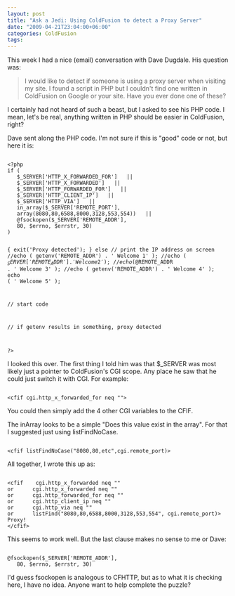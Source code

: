 ```yaml
---
layout: post
title: "Ask a Jedi: Using ColdFusion to detect a Proxy Server"
date: "2009-04-21T23:04:00+06:00"
categories: ColdFusion 
tags: 
---
```


This week I had a nice (email) conversation with Dave Dugdale. His question was:

<blockquote>
<p>
I would like to detect if someone is using a proxy server when visiting my site. I found a script in PHP but I couldn't find one written in ColdFusion on Google or your site. Have you ever
done one of these?
</p>
</blockquote>

I certainly had not heard of such a beast, but I asked to see his PHP code. I mean, let's be real, anything written in PHP should be easier in ColdFusion, right?
<!--more-->
Dave sent along the PHP code. I'm not sure if this is "good" code or not, but here it is:

<code>
&lt;?php
if (
   $_SERVER['HTTP_X_FORWARDED_FOR']   ||
   $_SERVER['HTTP_X_FORWARDED']   ||
   $_SERVER['HTTP_FORWARDED_FOR']   ||
   $_SERVER['HTTP_CLIENT_IP']   ||
   $_SERVER['HTTP_VIA']   ||
   in_array($_SERVER['REMOTE_PORT'],
   array(8080,80,6588,8000,3128,553,554))   ||
   @fsockopen($_SERVER['REMOTE_ADDR'],
   80, $errno, $errstr, 30)
)

{
exit('Proxy detected');
}
else
// print the IP address on screen
//echo ( getenv('REMOTE_ADDR') .  ' Welcome 1' );
//echo ( $_SERVER['REMOTE_ADDR'] .  ' Welcome 2' );
//echo ( @$REMOTE_ADDR .  ' Welcome 3' );
//echo ( getenv('REMOTE_ADDR') .  ' Welcome 4' );
echo (  ' Welcome 5' );


// start code

// if getenv results in something, proxy detected

?&gt;
</code>

I looked this over. The first thing I told him was that $_SERVER was most likely just a pointer to ColdFusion's CGI scope. Any place he saw that he could just switch it with CGI. For example:

<code>
&lt;cfif cgi.http_x_forwarded_for neq ""&gt;
</code>

You could then simply add the 4 other CGI variables to the CFIF. 

The inArray looks to be a simple "Does this value exist in the array". For that I suggested just using listFindNoCase.

<code>
&lt;cfif listFindNoCase("8080,80,etc",cgi.remote_port)&gt;
</code>

All together, I wrote this up as:

<code>
&lt;cfif	cgi.http_x_forwarded neq ""
or		cgi.http_x_forwarded neq ""
or 		cgi.http_forwarded_for neq ""
or		cgi.http_client_ip neq ""
or		cgi.http_via neq ""
or		listFind("8080,80,6588,8000,3128,553,554", cgi.remote_port)&gt;
Proxy!
&lt;/cfif&gt;
</code>

This seems to work well. But the last clause makes no sense to me or Dave:

<code>
@fsockopen($_SERVER['REMOTE_ADDR'],
   80, $errno, $errstr, 30)
</code>

I'd guess fsockopen is analogous to CFHTTP, but as to what it is checking here, I have no idea. Anyone want to help complete the puzzle?